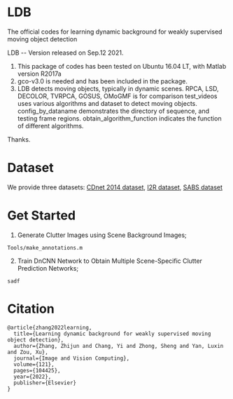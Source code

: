 # LDB
The official codes for learning dynamic background for weakly supervised moving object detection

LDB -- Version released on Sep.12 2021.

1. This package of codes has been tested on Ubuntu 16.04 LT, with Matlab version R2017a
2. gco-v3.0 is needed and has been included in the package.
3. LDB detects moving objects, typically in dynamic scenes.
   RPCA, LSD, DECOLOR, TVRPCA, GOSUS, OMoGMF is for comparison
   test_videos uses various algorithms and dataset to detect moving objects.
   config_by_dataname demonstrates the directory of sequence, and testing frame regions.
   obtain_algorithm_function indicates the function of different algorithms.

Thanks.

# Dataset
We provide three datasets:
[CDnet 2014 dataset](https://drive.google.com/file/d/1-taN_aeVevicLxpv24sBRDDp_F5xkbBN/view?usp=drive_link),
[I2R dataset](https://drive.google.com/file/d/1idyPSLvePhCatJUOG-Bhvob7h2jjqU_4/view?usp=drive_link),
[SABS dataset](https://drive.google.com/file/d/1NOvu4p5-7rWOTvWRzjHwWhFlAvHRyxhq/view?usp=drive_link)

# Get Started

1. Generate Clutter Images using Scene Background Images;
```
Tools/make_annotations.m
```
2. Train DnCNN Network to Obtain Multiple Scene-Specific Clutter Prediction Networks;
```
sadf
```



# Citation
```
@article{zhang2022learning,
  title={Learning dynamic background for weakly supervised moving object detection},
  author={Zhang, Zhijun and Chang, Yi and Zhong, Sheng and Yan, Luxin and Zou, Xu},
  journal={Image and Vision Computing},
  volume={121},
  pages={104425},
  year={2022},
  publisher={Elsevier}
}
```
